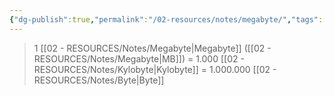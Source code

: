 ```yaml
---
{"dg-publish":true,"permalink":"/02-resources/notes/megabyte/","tags":["mathe/binärzahlen"],"noteIcon":"","updated":"2025-07-12T13:31:41.307+02:00"}
---
```


>1 [[02 - RESOURCES/Notes/Megabyte\|Megabyte]] ([[02 - RESOURCES/Notes/Megabyte\|MB]]) = 1.000 [[02 - RESOURCES/Notes/Kylobyte\|Kylobyte]] = 1.000.000 [[02 - RESOURCES/Notes/Byte\|Byte]]